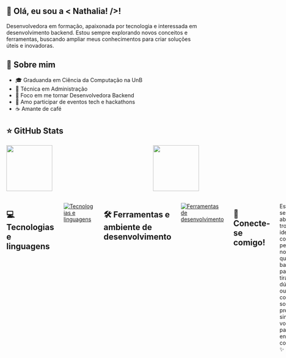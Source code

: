 ## 💜 Olá, eu sou a < Nathalia! />! 

Desenvolvedora em formação, apaixonada por tecnologia e interessada em desenvolvimento backend. Estou sempre explorando novos conceitos e ferramentas, buscando ampliar meus conhecimentos para criar soluções úteis e inovadoras.

## 🧩 Sobre mim

- 🎓 Graduanda em Ciência da Computação na UnB  
- 📂 Técnica em Administração  
- 🎯 Foco em me tornar Desenvolvedora Backend      
- 🚀 Amo participar de eventos tech e hackathons  
- ☕ Amante de café  

## ⭐ GitHub Stats

<div style="display: flex; justify-content: space-between; flex-wrap: wrap; gap: 25px;">
  <img height="120" src="https://github-readme-stats.vercel.app/api?username=devnathhmacena&show_icons=true&title_color=800080&icon_color=800080&text_color=800080&bg_color=ffffff&border_color=800080"/>
  <img height="120em" src="https://github-readme-stats.vercel.app/api/top-langs/?username=devnathhmacena&layout=compact&langs_count=8&title_color=800080&icon_color=800080&text_color=800080&bg_color=ffffff&border_color=800080"/></div>
<br>
<div style="display: flex; gap: 25px;">

## 💻 Tecnologias e linguagens

[![Tecnologias e linguagens](https://skillicons.dev/icons?i=html,css,javascript,python,c&theme=light)](https://skillicons.dev)

## 🛠️ Ferramentas e ambiente de desenvolvimento

[![Ferramentas de desenvolvimento](https://skillicons.dev/icons?i=git,github,vscode,linux&theme=light)](https://skillicons.dev)

## 🔗 Conecte-se comigo! 

Estou sempre aberta a trocar ideias e conhecer pessoas novas. Se quiser bater um papo, tirar dúvidas ou até conversar sobre projetos, sinta-se à vontade para entrar em contato! ✨
<div><a href = "mailto:macenan6@gmail.com"><img src="https://img.shields.io/badge/-Gmail-800080?style=for-the-badge&logo=gmail&logoColor=white" target="_blank"></a>
  <a href="https://www.linkedin.com/in/nathalia-macena/" target="_blank"><img src="https://img.shields.io/badge/-LinkedIn-800080?style=for-the-badge&logo=linkedin&logoColor=white" target="_blank"></a> </div>
